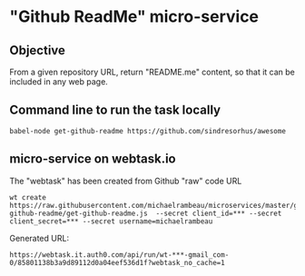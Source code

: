 # "Github ReadMe" micro-service

## Objective

From a given repository URL, return "README.me" content, so that it can be included in any web page.

## Command line to run the task locally

```
babel-node get-github-readme https://github.com/sindresorhus/awesome
```

## micro-service on webtask.io

The "webtask" has been created from Github "raw" code URL

```
wt create https://raw.githubusercontent.com/michaelrambeau/microservices/master/get-github-readme/get-github-readme.js  --secret client_id=*** --secret client_secret=*** --secret username=michaelrambeau
```

Generated URL:

```
https://webtask.it.auth0.com/api/run/wt-***-gmail_com-0/85801138b3a9d89112d0a04eef536d1f?webtask_no_cache=1
```
